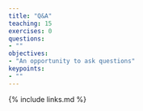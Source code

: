 ```yaml
---
title: "Q&A"
teaching: 15
exercises: 0
questions:
- ""
objectives:
- "An opportunity to ask questions"
keypoints:
- ""
---
```



{% include links.md %}
